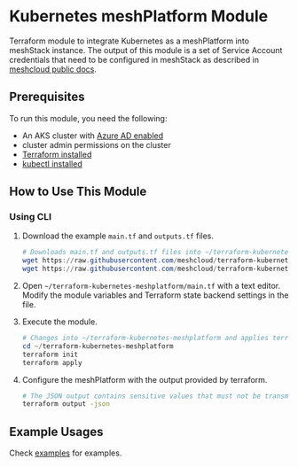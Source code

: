 # Kubernetes meshPlatform Module

Terraform module to integrate Kubernetes as a meshPlatform into meshStack instance. The output of this module is a set of Service Account credentials that need to be configured in meshStack as described in [meshcloud public docs](https://docs.meshcloud.io/docs/meshstack.how-to.integrate-meshplatform.html).

## Prerequisites

To run this module, you need the following:

- An AKS cluster with [Azure AD enabled](https://learn.microsoft.com/en-us/azure/aks/managed-aad)
- cluster admin permissions on the cluster
- [Terraform installed](https://learn.hashicorp.com/tutorials/terraform/install-cli)
- [kubectl installed](https://kubernetes.io/docs/tasks/tools/#kubectl)

## How to Use This Module

### Using CLI

1. Download the example `main.tf` and `outputs.tf` files.

    ```powershell
    # Downloads main.tf and outputs.tf files into ~/terraform-kubernetes-meshplatform
    wget https://raw.githubusercontent.com/meshcloud/terraform-kubernetes-meshplatform/main/examples/basic-kubernetes-integration/main.tf -P ~/terraform-kubernetes-meshplatform
    wget https://raw.githubusercontent.com/meshcloud/terraform-kubernetes-meshplatform/main/examples/basic-kubernetes-integration/outputs.tf -P ~/terraform-kubernetes-meshplatform
    ```

2. Open `~/terraform-kubernetes-meshplatform/main.tf` with a text editor. Modify the module variables and Terraform state backend settings in the file.

3. Execute the module.

    ```powershell
    # Changes into ~/terraform-kubernetes-meshplatform and applies terraform
    cd ~/terraform-kubernetes-meshplatform
    terraform init
    terraform apply
    ```

4. Configure the meshPlatform with the output provided by terraform.

    ```sh
    # The JSON output contains sensitive values that must not be transmitted to meshcloud in plain text.
    terraform output -json
    ```

## Example Usages

Check [examples](./examples/) for examples.
